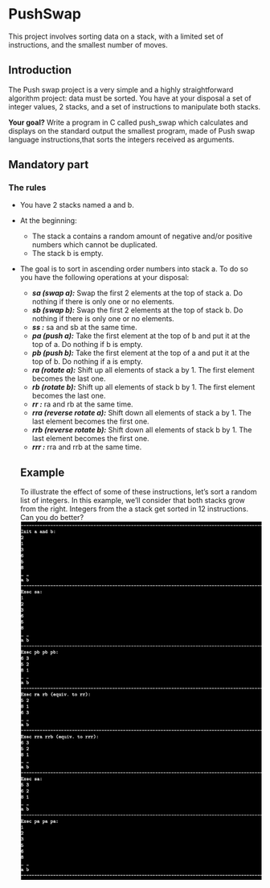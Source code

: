 # PushSwap
This project involves sorting data on a stack, with a limited set of instructions, and the smallest number of moves. 

## Introduction
The Push swap project is a very simple and a highly straightforward algorithm project: data must be sorted.
You have at your disposal a set of integer values, 2 stacks, and a set of instructions to manipulate both stacks.

**Your goal?** Write a program in C called push_swap which calculates and displays on the standard output the smallest program,
 made of Push swap language instructions,that sorts the integers received as arguments.
 
## Mandatory part
### The rules
- You have 2 stacks named a and b.
- At the beginning:
  - The stack a contains a random amount of negative and/or positive numbers which cannot be duplicated.
  - The stack b is empty.
- The goal is to sort in ascending order numbers into stack a. To do so you have the following operations at your disposal:
  - ***sa (swap a):*** Swap the first 2 elements at the top of stack a. Do nothing if there is only one or no elements.
  - ***sb (swap b):*** Swap the first 2 elements at the top of stack b. Do nothing if there is only one or no elements.
  - ***ss :*** sa and sb at the same time.
  - ***pa (push a):*** Take the first element at the top of b and put it at the top of a. Do nothing if b is empty.
  - ***pb (push b):*** Take the first element at the top of a and put it at the top of b. Do nothing if a is empty.
  - ***ra (rotate a):*** Shift up all elements of stack a by 1. The first element becomes the last one.
  - ***rb (rotate b):*** Shift up all elements of stack b by 1. The first element becomes the last one.
  - ***rr :*** ra and rb at the same time.
  - ***rra (reverse rotate a):*** Shift down all elements of stack a by 1. The last element becomes the first one.
  - ***rrb (reverse rotate b):*** Shift down all elements of stack b by 1. The last element becomes the first one.
  - ***rrr :*** rra and rrb at the same time.
  
  ##  Example
  To illustrate the effect of some of these instructions, let’s sort a random list of integers. In this example, we’ll consider that both stacks grow from the right.
  Integers from the a stack get sorted in 12 instructions. Can you do better?
  ![pic1](https://github.com/Sumi111/PushSwap/blob/main/Images/Example.png)
